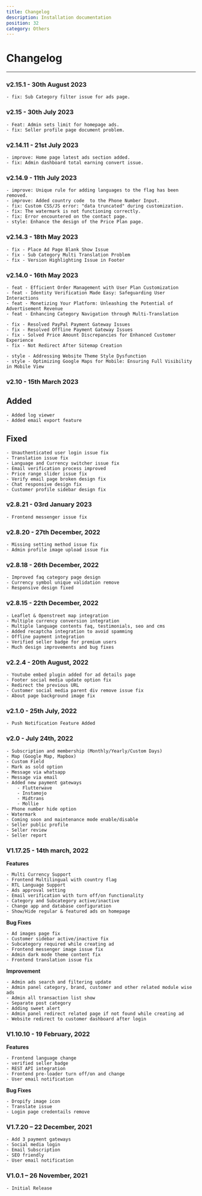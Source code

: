 ```yaml
---
title: Changelog
description: Installation documentation
position: 32
category: Others
---
```


# Changelog

---

### v2.15.1 - 30th August 2023

```
- fix: Sub Category filter issue for ads page.
```

### v2.15 - 30th July 2023

```
- Feat: Admin sets limit for homepage ads.
- fix: Seller profile page document problem.
```

### v2.14.11 - 21st July 2023

```
- improve: Home page latest ads section added.
- fix: Admin dashboard total earning convert issue.
```

### v2.14.9 - 11th July 2023

```
- improve: Unique rule for adding languages to the flag has been removed.
- improve: Added country code  to the Phone Number Input.
- fix: Custom CSS/JS error: "data truncated" during customization.
- fix: The watermark is not functioning correctly.
- fix: Error encountered on the contact page.
- style: Enhance the design of the Price Plan page.
```

### v2.14.3 - 18th May 2023

```
- fix - Place Ad Page Blank Show Issue
- fix - Sub Category Multi Translation Problem
- fix - Version Highlighting Issue in Footer
```

### v2.14.0 - 16th May 2023

```
- feat - Efficient Order Management with User Plan Customization
- feat - Identity Verification Made Easy: Safeguarding User Interactions
- feat - Monetizing Your Platform: Unleashing the Potential of Advertisement Revenue
- feat - Enhancing Category Navigation through Multi-Translation

- fix - Resolved PayPal Payment Gateway Issues
- fix - Resolved Offline Payment Gateway Issues
- fix - Solved Price Amount Discrepancies for Enhanced Customer Experience
- fix - Not Redirect After Sitemap Creation

- style - Addressing Website Theme Style Dysfunction
- style - Optimizing Google Maps for Mobile: Ensuring Full Visibility in Mobile View
```

### v2.10 - 15th March 2023

## Added

```
- Added log viewer
- Added email export feature
```

## Fixed

```
- Unauthenticated user login issue fix
- Translation issue fix
- Language and Currency switcher issue fix
- Email verification process improved
- Price range slider issue fix
- Verify email page broken design fix
- Chat responsive design fix
- Customer profile sidebar design fix
```

### v2.8.21 - 03rd January 2023

```
- Frontend messenger issue fix
```

### v2.8.20 - 27th December, 2022

```
- Missing setting method issue fix
- Admin profile image upload issue fix
```

### v2.8.18 - 26th December, 2022

```
- Improved faq category page design
- Currency symbol unique validation remove
- Responsive design fixed
```

### v2.8.15 - 22th December, 2022

```
- Leaflet & Openstreet map integration
- Multiple currency conversion integration
- Multiple language contents faq, testimonials, seo and cms
- Added recaptcha integration to avoid spamming
- Offline payment integration
- Verified seller badge for premium users
- Much design improvements and bug fixes
```

### v2.2.4 - 20th August, 2022

```
- Youtube embed plugin added for ad details page
- Footer social media update option fix
- Redirect the previous URL
- Customer social media parent div remove issue fix
- About page background image fix
```

### v2.1.0 - 25th July, 2022

```
- Push Notification Feature Added
```

### v2.0 - July 24th, 2022

```
- Subscription and membership (Monthly/Yearly/Custom Days)
- Map (Google Map, Mapbox)
- Custom Field
- Mark as sold option
- Message via whatsapp
- Message via email
- Added new payment gateways
    - Flutterwave
    - Instamojo
    - Midtrans
    - Mollie
- Phone number hide option
- Watermark
- Coming soon and maintenance mode enable/disable
- Seller public profile
- Seller review
- Seller report
```

### V1.17.25 - 14th march, 2022

**Features**

```
- Multi Currency Support
- Frontend Multilingual with country flag
- RTL Language Support
- Ads approval setting
- Email verification with turn off/on functionality
- Category and Subcategory active/inactive
- Change app and database configuration
- Show/Hide regular & featured ads on homepage

```

**Bug Fixes**

```
- Ad images page fix
- Customer sidebar active/inactive fix
- Subcategory required while creating ad
- Frontend messenger image issue fix
- Admin dark mode theme content fix
- Frontend translation issue fix

```

**Improvement**

```
- Admin ads search and filtering update
- Admin panel category, brand, customer and other related module wise ads
- Admin all transaction list show
- Separate post category
- Adding sweet alert
- Admin panel redirect related page if not found while creating ad
- Website redirect to customer dashboard after login

```

### V1.10.10 - 19 February, 2022

**Features**

```
- Frontend language change
- verified seller badge
- REST API integration
- Frontend pre-loader turn off/on and change
- User email notification
```

**Bug Fixes**

```
- Dropify image icon
- Translate issue
- Login page credentails remove
```

### V1.7.20 – 22 December, 2021

```
- Add 3 payment gateways
- Social media login
- Email Subscription
- SEO friendly
- User email notification
```

### V1.0.1 – 26 November, 2021

```
- Initial Release
```
